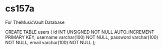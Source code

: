 # cs157a

For TheMusicVault Database

CREATE TABLE users (
  id INT UNSIGNED NOT NULL AUTO_INCREMENT PRIMARY KEY,
  username varchar(100) NOT NULL,
  password varchar(100) NOT NULL,
  email varchar(100) NOT NULL
);
